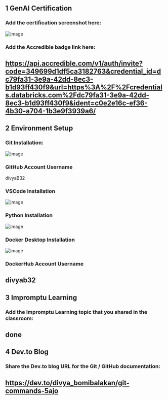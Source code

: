 ## 1 GenAI Certification
### Add the certification screenshot here:
![image](https://github.com/user-attachments/assets/e9f0f86a-cd55-4d04-b698-fc485b7c84b6)
### Add the Accredible badge link here:
https://api.accredible.com/v1/auth/invite?code=349699d1df5ca3182763&credential_id=dc79fa31-3e9a-42dd-8ec3-b1d93ff430f9&url=https%3A%2F%2Fcredentials.databricks.com%2Fdc79fa31-3e9a-42dd-8ec3-b1d93ff430f9&ident=c0e2e16c-ef36-4b30-a704-1b3e9f3939a6/
-----
## 2 Environment Setup
### Git Installation:
![image](https://github.com/user-attachments/assets/623087d3-6302-4e8e-84ea-b06e15a22a9d)

### GitHub Account Username
divyaB32
### VSCode Installation
![image](https://github.com/user-attachments/assets/1243527e-b13f-4dd7-a182-311eeb021704)

### Python Installation
![image](https://github.com/user-attachments/assets/77892a3c-d7df-41b6-b08f-cad34516e98d)

### Docker Desktop Installation
![image](https://github.com/user-attachments/assets/d17afa6b-29ec-4fd3-bf0a-a8a9ba9b9169)

### DockerHub Account Username
divyab32
-----
## 3 Impromptu Learning
### Add the Impromptu Learning topic that you shared in the classroom:
done
-----
## 4 Dev.to Blog
### Share the Dev.to blog URL for the Git / GitHub documentation:
https://dev.to/divya_bomibalakan/git-commands-5ajo
-----
